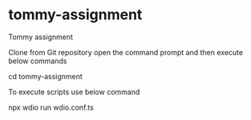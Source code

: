 # tommy-assignment
Tommy assignment

Clone from Git repository open the command prompt and then execute below commands

cd tommy-assignment

To execute scripts use below command

npx wdio run wdio.conf.ts
